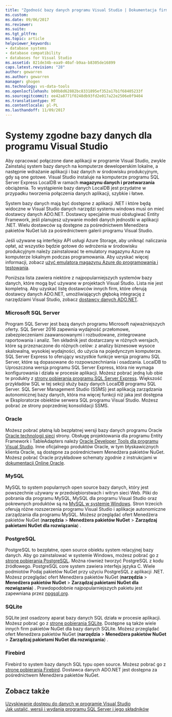 ```yaml
---
title: "Zgodność bazy danych programu Visual Studio | Dokumentacja firmy Microsoft"
ms.custom: 
ms.date: 09/06/2017
ms.reviewer: 
ms.suite: 
ms.tgt_pltfrm: 
ms.topic: article
helpviewer_keywords:
- database systems
- database compatibility
- databases for Visual Studio
ms.assetid: 821de34b-eaa9-40af-b9aa-b8305de16899
caps.latest.revision: "28"
author: gewarren
ms.author: gewarren
manager: ghogen
ms.technology: vs-data-tools
ms.openlocfilehash: b00b8d62882bc8331895ef352a17b1f68405233f
ms.sourcegitcommit: ee42a8771f0248db93fd2e017a22e2506e0f9404
ms.translationtype: MT
ms.contentlocale: pl-PL
ms.lasthandoff: 11/09/2017
---
```

# <a name="compatible-database-systems-for-visual-studio"></a>Systemy zgodne bazy danych dla programu Visual Studio
Aby opracować połączone dane aplikacji w programie Visual Studio, zwykle Zainstaluj system bazy danych na komputerze deweloperskim lokalne, a następnie wdrażanie aplikacji i baz danych w środowisku produkcyjnym, gdy są one gotowe. Visual Studio instaluje na komputerze programu SQL Server Express LocalDB w ramach **magazynu danych i przetwarzania** obciążenia. To wystąpienie bazy danych LocalDB jest przydatne w przypadku tworzenia połączenia danych aplikacji, szybkie i łatwe.  

System bazy danych mają być dostępne z aplikacji .NET i które będą widoczne w Visual Studio danych narzędzi systemu windows musi on mieć dostawcy danych ADO.NET. Dostawcy specjalnie musi obsługiwać Entity Framework, jeśli planujesz używanie modeli danych jednostki w aplikacji .NET. Wielu dostawców są dostępne za pośrednictwem Menedżera pakietów NuGet lub za pośrednictwem galerii programu Visual Studio.   
  
Jeśli używane są interfejsy API usługi Azure Storage, aby uniknąć naliczania opłat, aż wszystko będzie gotowe do wdrożenia w środowisku produkcyjnym należy zainstalować te emulatory magazynu Azure na komputerze lokalnym podczas programowania. Aby uzyskać więcej informacji, zobacz [użyć emulatora magazynu Azure do programowania i testowania](https://azure.microsoft.com/en-us/documentation/articles/storage-use-emulator/).  
  
Poniższa lista zawiera niektóre z najpopularniejszych systemów bazy danych, które mogą być używane w projektach Visual Studio. Lista nie jest kompletną. Aby uzyskać listę dostawców innych firm, które oferują dostawcy danych ADO.NET, umożliwiających głęboką integrację z narzędziami Visual Studio, zobacz [dostawcy danych ADO.NET](https://msdn.microsoft.com/en-us/library/dd363565.aspx).  
  
### <a name="microsoft-sql-server"></a>Microsoft SQL Server  
Program SQL Server jest bazą danych programu Microsoft najważniejszych oferty. SQL Server 2016 zapewnia wydajność przełomowe, zabezpieczeniami zaawansowanymi i rozbudowane, zintegrowane raportowania i analiz. Ten składnik jest dostarczany w różnych wersjach, które są przeznaczone do różnych celów: z analizy biznesowe wysoce skalowalną, wysokiej wydajności, do użycia na pojedynczym komputerze. SQL Server Express to oferujący wszystkie funkcje wersja programu SQL Server, które są dopasowane do rozpowszechniania i osadzania.  LocalDB to Uproszczona wersja programu SQL Server Express, która nie wymaga konfigurowania i działa w procesie aplikacji. Możesz pobrać jedną lub obie te produkty z [strony pobierania programu SQL Server Express](https://www.microsoft.com/en-us/server-cloud/Products/sql-server-editions/sql-server-express.aspx).    Większość przykładów SQL w tej sekcji służy bazy danych LocalDB programu SQL Server. SQL Server Management Studio (SSMS) jest aplikacją zarządzania autonomicznej bazy danych, która ma więcej funkcji niż jaka jest dostępna w Eksploratorze obiektów serwera SQL programu Visual Studio. Możesz pobrać ze strony poprzedniej konsolidacji SSMS.  
  
### <a name="oracle"></a>Oracle  
Możesz pobrać płatną lub bezpłatnej wersji bazy danych programu Oracle [Oracle technologii sieci](http://www.oracle.com/technetwork/database/enterprise-edition/downloads/index-092322.html) strony. Obsługę projektowania dla programu Entity Framework i TableAdapters należy [Oracle Developer Tools dla programu Visual Studio](http://www.oracle.com/technetwork/developer-tools/visual-studio/overview/index.html). Inne oficjalnego produktów Oracle, w tym błyskawicznych klienta Oracle, są dostępne za pośrednictwem Menedżera pakietów NuGet.  Możesz pobrać Oracle przykładowe schematy zgodnie z instrukcjami w [dokumentacji Online Oracle](http://docs.oracle.com/cd/E11882_01/server.112/e10831/toc.htm).  
  
### <a name="mysql"></a>MySQL  
MySQL to system popularnych open source bazy danych, który jest powszechnie używany w przedsiębiorstwach i witryn sieci Web. Pliki do pobrania dla programu MySQL, MySQL dla programu Visual Studio oraz pokrewnych produktów są na [MySQL w systemie Windows](http://www.mysql.com/why-mysql/windows/).  Stron trzecich oferują różne rozszerzenia programu Visual Studio i aplikacje autonomiczne zarządzania dla programu MySQL. Możesz przeglądać ofert Menedżera pakietów NuGet (**narzędzia** > **Menedżera pakietów NuGet** > **Zarządzaj pakietami NuGet dla rozwiązania**) .  
  
### <a name="postgresql"></a>PostgreSQL  
PostgreSQL to bezpłatne, open source obiektu system relacyjnej bazy danych. Aby go zainstalować w systemie Windows, możesz pobrać go z [stronę pobierania PostgreSQL](http://www.postgresql.org/download/windows/).  Można również tworzyć PostgreSQL z kodu źródłowego.  PostgreSQL core system zawiera interfejs języka C. Wiele podmiotów Podaj pakietów NuGet przy użyciu PostgreSQL z aplikacji .NET.  Możesz przeglądać ofert Menedżera pakietów NuGet (**narzędzia** > **Menedżera pakietów NuGet** > **Zarządzaj pakietami NuGet dla rozwiązania**) . Prawdopodobnie najpopularniejszych pakietu jest zapewniana przez [npgsql.org](http://www.npgsql.org).  
  
### <a name="sqlite"></a>SQLite  
SQLite jest osadzony aparat bazy danych SQL działa w procesie aplikacji. Możesz pobrać go z [stronę pobierania SQLite](http://www.sqlite.org/download.html). Dostępne są także wiele innych firm pakietów NuGet dla bazy danych SQLite. Możesz przeglądać ofert Menedżera pakietów NuGet (**narzędzia** > **Menedżera pakietów NuGet** > **Zarządzaj pakietami NuGet dla rozwiązania**) .  
  
### <a name="firebird"></a>Firebird  
Firebird to system bazy danych SQL typu open source. Możesz pobrać go z [stronę pobierania Firebird](http://firebirdsql.org/en/downloads/). Dostawca danych ADO.NET jest dostępna za pośrednictwem Menedżera pakietów NuGet.  
  
## <a name="see-also"></a>Zobacz także
[Uzyskiwanie dostępu do danych w programie Visual Studio](../data-tools/accessing-data-in-visual-studio.md)  
[Jak ustalić, wersji i wydania programu SQL Server i jego składników](http://support.microsoft.com/kb/321185)